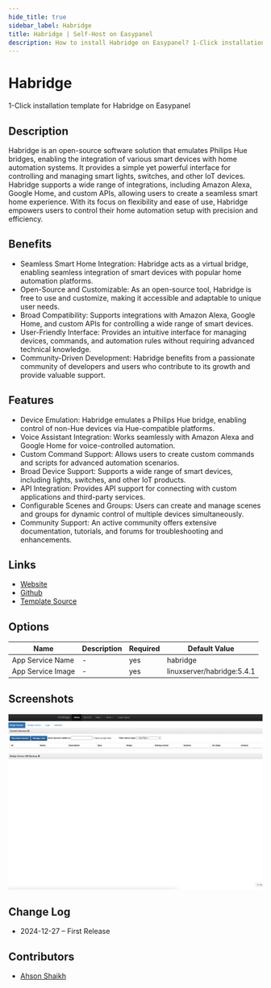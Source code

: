 ```yaml
---
hide_title: true
sidebar_label: Habridge
title: Habridge | Self-Host on Easypanel
description: How to install Habridge on Easypanel? 1-Click installation template for Habridge on Easypanel
---
```


<!-- generated -->

# Habridge

1-Click installation template for Habridge on Easypanel

## Description

Habridge is an open-source software solution that emulates Philips Hue bridges, enabling the integration of various smart devices with home automation systems. It provides a simple yet powerful interface for controlling and managing smart lights, switches, and other IoT devices. Habridge supports a wide range of integrations, including Amazon Alexa, Google Home, and custom APIs, allowing users to create a seamless smart home experience. With its focus on flexibility and ease of use, Habridge empowers users to control their home automation setup with precision and efficiency.

## Benefits

- Seamless Smart Home Integration: Habridge acts as a virtual bridge, enabling seamless integration of smart devices with popular home automation platforms.
- Open-Source and Customizable: As an open-source tool, Habridge is free to use and customize, making it accessible and adaptable to unique user needs.
- Broad Compatibility: Supports integrations with Amazon Alexa, Google Home, and custom APIs for controlling a wide range of smart devices.
- User-Friendly Interface: Provides an intuitive interface for managing devices, commands, and automation rules without requiring advanced technical knowledge.
- Community-Driven Development: Habridge benefits from a passionate community of developers and users who contribute to its growth and provide valuable support.

## Features

- Device Emulation: Habridge emulates a Philips Hue bridge, enabling control of non-Hue devices via Hue-compatible platforms.
- Voice Assistant Integration: Works seamlessly with Amazon Alexa and Google Home for voice-controlled automation.
- Custom Command Support: Allows users to create custom commands and scripts for advanced automation scenarios.
- Broad Device Support: Supports a wide range of smart devices, including lights, switches, and other IoT products.
- API Integration: Provides API support for connecting with custom applications and third-party services.
- Configurable Scenes and Groups: Users can create and manage scenes and groups for dynamic control of multiple devices simultaneously.
- Community Support: An active community offers extensive documentation, tutorials, and forums for troubleshooting and enhancements.

## Links

- [Website](https://github.com/bwssytems/ha-bridge)
- [Github](https://github.com/bwssytems/ha-bridge)
- [Template Source](https://github.com/easypanel-io/templates/tree/main/templates/habridge)

## Options

Name | Description | Required | Default Value
-|-|-|-
App Service Name | - | yes | habridge
App Service Image | - | yes | linuxserver/habridge:5.4.1

## Screenshots

![Habridge Screenshot](./assets/screenshot.png)

## Change Log

- 2024-12-27 – First Release

## Contributors

- [Ahson Shaikh](https://github.com/Ahson-Shaikh)
